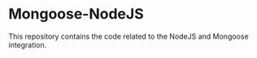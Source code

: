 # Mongoose-NodeJS
This repository contains the code related to the NodeJS and Mongoose integration.

